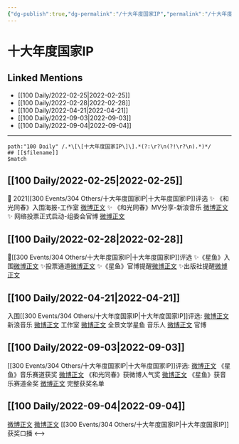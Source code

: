 ```yaml
---
{"dg-publish":true,"dg-permalink":"/十大年度国家IP","permalink":"/十大年度国家IP/","created":"2022-12-04T14:30:28.000+08:00","updated":"2023-01-04T13:59:52.015+08:00"}
---
```


# 十大年度国家IP

## Linked Mentions
- [[100 Daily/2022-02-25\|2022-02-25]]
- [[100 Daily/2022-02-28\|2022-02-28]]
- [[100 Daily/2022-04-21\|2022-04-21]]
- [[100 Daily/2022-09-03\|2022-09-03]]
- [[100 Daily/2022-09-04\|2022-09-04]]


---

```expander
path:"100 Daily" /.*\[\[十大年度国家IP\]\].*(?:\r?\n(?!\r?\n).*)*/
## [[$filename]]
$match
```
## [[100 Daily/2022-02-25\|2022-02-25]]
💫 2021[[300 Events/304 Others/十大年度国家IP\|十大年度国家IP]]评选
✨ 《和光同春》入围海报-工作室 [微博正文](https://m.weibo.cn/6466290670/4740746664740355)
✨ 《和光同春》MV分享-新浪音乐 [微博正文](https://m.weibo.cn/6466290670/4740813034882458)
✨ 网络投票正式启动-组委会官博 [微博正文](https://m.weibo.cn/6466290670/4740787302043370)
## [[100 Daily/2022-02-28\|2022-02-28]]
🌟[[300 Events/304 Others/十大年度国家IP\|十大年度国家IP]]评选
✨《星鱼》入围[微博正文](https://m.weibo.cn/6466290670/4741970155803662)
✨投票通道[微博正文](https://m.weibo.cn/6466290670/4741980049380855)
✨《星鱼》官博提醒[微博正文](https://m.weibo.cn/6466290670/4741897552397907)
✨出版社提醒[微博正文](https://m.weibo.cn/6466290670/4741837845954898)
## [[100 Daily/2022-04-21\|2022-04-21]]
入围[[300 Events/304 Others/十大年度国家IP\|十大年度国家IP]]评选:
[微博正文](https://m.weibo.cn/1266269835/4760631272014037) 新浪音乐
[微博正文](https://m.weibo.cn/7478855230/4760641703511166) 工作室
[微博正文](https://m.weibo.cn/7738477510/4760633520423967) 全景文学星鱼
[](https://m.weibo.cn/1852855013/4760631255761429) 音乐人
[微博正文](https://m.weibo.cn/5508802293/4760663614557607) 官博
## [[100 Daily/2022-09-03\|2022-09-03]]
[[300 Events/304 Others/十大年度国家IP\|十大年度国家IP]]评选:
[微博正文](https://m.weibo.cn/5508802293/4809631370578250) 《星鱼》音乐赛道获奖
[微博正文](https://m.weibo.cn/5508802293/4809639621040152) 《和光同春》获微博人气奖
[微博正文](https://m.weibo.cn/5508802293/4809724950484866) 《星鱼》获音乐赛道金奖
[微博正文](https://m.weibo.cn/5508802293/4809651759619608) 完整获奖名单
## [[100 Daily/2022-09-04\|2022-09-04]]
[微博正文](https://m.weibo.cn/7738477510/4809923400044999) [微博正文](https://m.weibo.cn/1266269835/4809940898153154) [[300 Events/304 Others/十大年度国家IP\|十大年度国家IP]]获奖口播
<-->